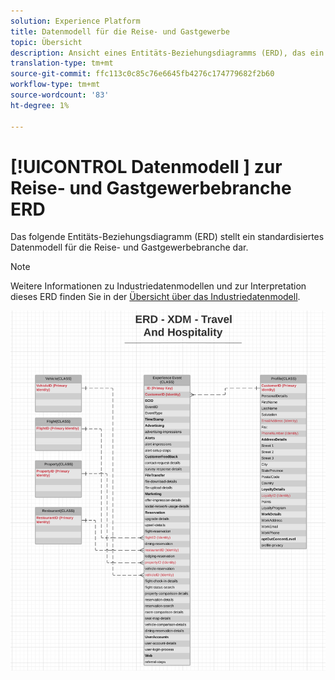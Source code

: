 ```yaml
---
solution: Experience Platform
title: Datenmodell für die Reise- und Gastgewerbe
topic: Übersicht
description: Ansicht eines Entitäts-Beziehungsdiagramms (ERD), das ein standardisiertes Datenmodell für die Reise- und Gastgewerbebranche beschreibt, das mit dem Experience Data Model (XDM) kompatibel ist und in Adobe Experience Platform verwendet werden kann.
translation-type: tm+mt
source-git-commit: ffc113c0c85c76e6645fb4276c174779682f2b60
workflow-type: tm+mt
source-wordcount: '83'
ht-degree: 1%

---
```



# [!UICONTROL Datenmodell ] zur Reise- und Gastgewerbebranche ERD

Das folgende Entitäts-Beziehungsdiagramm (ERD) stellt ein standardisiertes Datenmodell für die Reise- und Gastgewerbebranche dar.

>[!NOTE]
>
>Weitere Informationen zu Industriedatenmodellen und zur Interpretation dieses ERD finden Sie in der [Übersicht über das Industriedatenmodell](./overview.md).

![](../../images/industries/travel-hospitality.png)